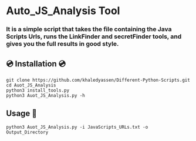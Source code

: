 # Auto_JS_Analysis Tool
### It is a simple script that takes the file containing the Java Scripts Urls, runs the LinkFinder and secretFinder tools, and gives you the full results in good style.

## 💿️ Installation 💿️ 
```
git clone https://github.com/khaledyassen/Different-Python-Scripts.git
cd Auot_JS_Analysis
python3 install_tools.py
python3 Auot_JS_Analysis.py -h
```

## Usage 🎯
```
python3 Auot_JS_Analysis.py -i JavaScripts_URLs.txt -o Output_Directory
```
